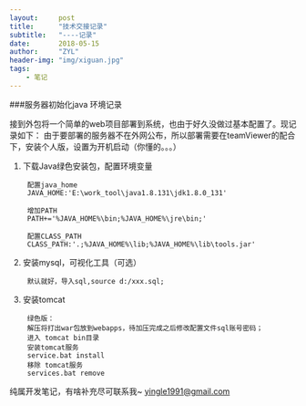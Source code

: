 ```yaml
---
layout:     post
title:      "技术交接记录"
subtitle:   "----记录"
date:       2018-05-15
author:     "ZYL"
header-img: "img/xiguan.jpg"
tags:
    - 笔记
---
```


###服务器初始化java 环境记录

接到外包将一个简单的web项目部署到系统，也由于好久没做过基本配置了。现记录如下：
由于要部署的服务器不在外网公布，所以部署需要在teamViewer的配合下，安装个人版，设置为开机启动（你懂的。。。）

1. 下载Java绿色安装包，配置环境变量
	
		配置java_home
		JAVA_HOME:'E:\work_tool\java1.8.131\jdk1.8.0_131'

		增加PATH
		PATH+='%JAVA_HOME%\bin;%JAVA_HOME%\jre\bin;'

		配置CLASS_PATH
		CLASS_PATH:'.;%JAVA_HOME%\lib;%JAVA_HOME%\lib\tools.jar'
2. 安装mysql，可视化工具（可选）
		
		默认就好，导入sql,source d:/xxx.sql;

3. 安装tomcat
		
		绿色版：
		解压将打出war包放到webapps，待加压完成之后修改配置文件sql账号密码；
		进入 tomcat bin目录 
		安装tomcat服务
		service.bat install
		移除 tomcat服务
		services.bat remove


纯属开发笔记，有啥补充尽可联系我~
yingle1991@gmail.com